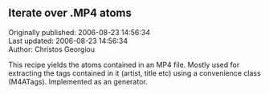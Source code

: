 ## Iterate over .MP4 atoms  
Originally published: 2006-08-23 14:56:34  
Last updated: 2006-08-23 14:56:34  
Author: Christos Georgiou  
  
This recipe yields the atoms contained in an MP4 file. Mostly used for extracting the tags contained in it (artist, title etc) using a convenience class (M4ATags). Implemented as an generator.